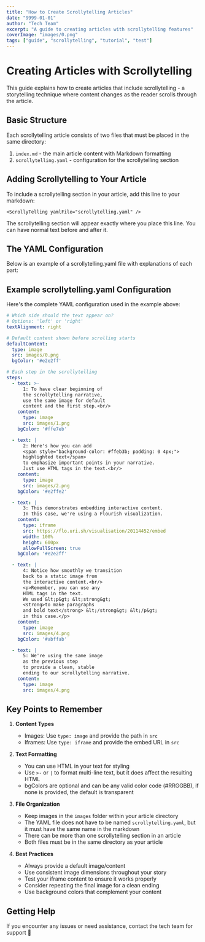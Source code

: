 ```yaml
---
title: "How to Create Scrollytelling Articles"
date: "9999-01-01"
author: "Tech Team"
excerpt: "A guide to creating articles with scrollytelling features"
coverImage: "images/0.png"
tags: ["guide", "scrollytelling", "tutorial", "test"]
---
```


# Creating Articles with Scrollytelling

This guide explains how to create articles that include scrollytelling - a storytelling technique where content changes as the reader scrolls through the article.

## Basic Structure

Each scrollytelling article consists of two files that must be placed in the same directory:
1. `index.md` - the main article content with Markdown formatting
2. `scrollytelling.yaml` - configuration for the scrollytelling section

## Adding Scrollytelling to Your Article

To include a scrollytelling section in your article, add this line to your markdown:

```
<ScrollyTelling yamlFile="scrollytelling.yaml" />
```

The scrollytelling section will appear exactly where you place this line. You can have normal text before and after it.

## The YAML Configuration

Below is an example of a scrollytelling.yaml file with explanations of each part:

<ScrollyTelling yamlFile="scrollytelling.yaml" />

## Example scrollytelling.yaml Configuration

Here's the complete YAML configuration used in the example above:

```yaml
# Which side should the text appear on? 
# Options: 'left' or 'right'
textAlignment: right

# Default content shown before scrolling starts
defaultContent:
  type: image
  src: images/0.png
  bgColor: '#e2e2ff'

# Each step in the scrollytelling
steps:
  - text: >-
      1: To have clear beginning of 
      the scrollytelling narrative, 
      use the same image for default
      content and the first step.<br/>
    content:
      type: image
      src: images/1.png
    bgColor: '#ffe7eb'

  - text: |
      2: Here's how you can add
      <span style="background-color: #ffeb3b; padding: 0 4px;">
      highlighted text</span> 
      to emphasize important points in your narrative.
      Just use HTML tags in the text.<br/>
    content:
      type: image
      src: images/2.png
    bgColor: '#e2ffe2'

  - text: |
      3: This demonstrates embedding interactive content.
      In this case, we're using a Flourish visualization.
    content:
      type: iframe
      src: https://flo.uri.sh/visualisation/20114452/embed
      width: 100%
      height: 600px
      allowFullScreen: true
    bgColor: '#e2e2ff'

  - text: |
      4: Notice how smoothly we transition
      back to a static image from 
      the interactive content.<br/>
      <p>Remember, you can use any 
      HTML tags in the text. 
      We used &lt;p&gt; &lt;strong&gt; 
      <strong>to make paragraphs 
      and bold text</strong> &lt;/strong&gt; &lt;/p&gt; 
      in this case.</p>
    content:
      type: image
      src: images/4.png
    bgColor: '#abffab'

  - text: |
      5: We're using the same image 
      as the previous step
      to provide a clean, stable 
      ending to our scrollytelling narrative.
    content:
      type: image
      src: images/4.png 
```

## Key Points to Remember

1. **Content Types**
   - Images: Use `type: image` and provide the path in `src`
   - Iframes: Use `type: iframe` and provide the embed URL in `src`

2. **Text Formatting**
   - You can use HTML in your text for styling
   - Use `>-` or `|` to format multi-line text, but it does affect the resulting HTML
   - bgColors are optional and can be any valid color code (#RRGGBB), if none is provided, the default is transparent

3. **File Organization**
   - Keep images in the `images` folder within your article directory
   - The YAML file does not have to be named `scrollytelling.yaml`, but it must have the same name in the markdown
   - There can be more than one scrollytelling section in an article
   - Both files must be in the same directory as your article

4. **Best Practices**
   - Always provide a default image/content
   - Use consistent image dimensions throughout your story
   - Test your iframe content to ensure it works properly
   - Consider repeating the final image for a clean ending
   - Use background colors that complement your content

## Getting Help

If you encounter any issues or need assistance, contact the tech team for support 🤗